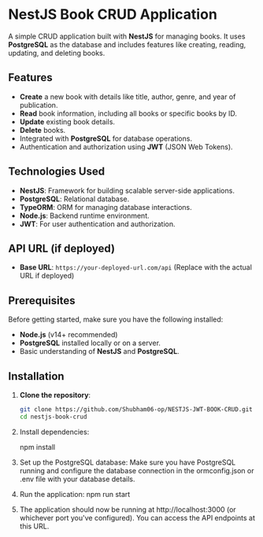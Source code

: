 # NestJS Book CRUD Application

A simple CRUD application built with **NestJS** for managing books. It uses **PostgreSQL** as the database and includes features like creating, reading, updating, and deleting books.

## Features

- **Create** a new book with details like title, author, genre, and year of publication.
- **Read** book information, including all books or specific books by ID.
- **Update** existing book details.
- **Delete** books.
- Integrated with **PostgreSQL** for database operations.
- Authentication and authorization using **JWT** (JSON Web Tokens).
  
## Technologies Used

- **NestJS**: Framework for building scalable server-side applications.
- **PostgreSQL**: Relational database.
- **TypeORM**: ORM for managing database interactions.
- **Node.js**: Backend runtime environment.
- **JWT**: For user authentication and authorization.

## API URL (if deployed)
- **Base URL**: `https://your-deployed-url.com/api` (Replace with the actual URL if deployed)

## Prerequisites

Before getting started, make sure you have the following installed:

- **Node.js** (v14+ recommended)
- **PostgreSQL** installed locally or on a server.
- Basic understanding of **NestJS** and **PostgreSQL**.
  
## Installation

1. **Clone the repository**:
   ```bash
   git clone https://github.com/Shubham06-op/NESTJS-JWT-BOOK-CRUD.git
   cd nestjs-book-crud

2. Install dependencies:


   npm install

3. Set up the PostgreSQL database: Make sure you have PostgreSQL running and configure the database connection in the ormconfig.json or .env file with your database details.

4. Run the application:
   npm run start

5. The application should now be running at http://localhost:3000 (or whichever port you've configured). You can access the API endpoints at this URL.


